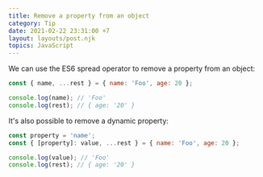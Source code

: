 ```yaml
---
title: Remove a property from an object
category: Tip
date: 2021-02-22 23:31:00 +7
layout: layouts/post.njk
topics: JavaScript
---
```


We can use the ES6 spread operator to remove a property from an object:

```js
const { name, ...rest } = { name: 'Foo', age: 20 };

console.log(name); // 'Foo'
console.log(rest); // { age: '20' }
```

It's also possible to remove a dynamic property:

```js
const property = 'name';
const { [property]: value, ...rest } = { name: 'Foo', age: 20 };

console.log(value); // 'Foo'
console.log(rest); // { age: '20' }
```

